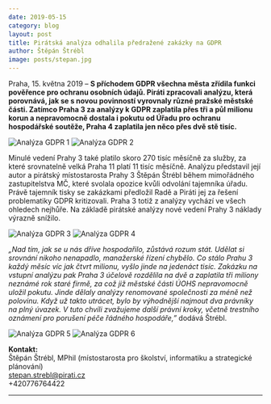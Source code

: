 ```yaml
---
date: 2019-05-15
category: blog
layout: post
title: Pirátská analýza odhalila předražené zakázky na GDPR
author: Štěpán Štrébl
image: posts/stepan.jpg
---
```


Praha, 15. května 2019 – **S příchodem GDPR všechna města zřídila funkci pověřence pro ochranu osobních údajů. Piráti zpracovali analýzu, která porovnává, jak se s novou povinností vyrovnaly různé pražské městské části. Zatímco Praha 3 za analýzy k GDPR zaplatila přes tři a půl milionu korun a nepravomocně dostala i pokutu od Úřadu pro ochranu hospodářské soutěže, Praha 4 zaplatila jen něco přes dvě stě tisíc.**

![Analýza GDPR 1](assets/img/posts/2019-5-15_GDPR_analýza_Piráti_ŠŠ-1.jpg)
![Analýza GDPR 2](assets/img/posts/2019-5-15_GDPR_analýza_Piráti_ŠŠ-2.jpg)

Minulé vedení Prahy 3 také platilo skoro 270 tisíc měsíčně za služby, za které srovnatelně velká Praha 11 platí 11 tisíc měsíčně. Analýzu představil její autor a pirátský místostarosta Prahy 3 Štěpán Štrébl během mimořádného zastupitelstva MČ, které svolala opozice kvůli odvolání tajemníka úřadu. Právě tajemník tisky se zakázkami předložil Radě a Piráti jej za řešení problematiky GDPR kritizovali. Praha 3 totiž z analýzy vychází ve všech ohledech nejhůře. Na základě pirátské analýzy nové vedení Prahy 3 náklady výrazně snížilo.

![Analýza GDPR 3](assets/img/posts/2019-5-15_GDPR_analýza_Piráti_ŠŠ-3.jpg)
![Analýza GDPR 4](assets/img/posts/2019-5-15_GDPR_analýza_Piráti_ŠŠ-4.jpg)

*„Nad tím, jak se u nás dříve hospodařilo, zůstává rozum stát. Udělat si srovnání nikoho nenapadlo, manažerské řízení chybělo. Co stálo Prahu 3 každý měsíc víc jak čtvrt milionu, vyšlo jinde na jedenáct tisíc. Zakázku na vstupní analýzu pak Praha 3 účelově rozdělila na dvě a zaplatila tři miliony neznámé rok staré firmě, za což již městské části ÚOHS nepravomocně uložil pokutu. Jinde dělaly analýzy renomované společnosti za méně než polovinu. Když už takto utrácet, bylo by výhodnější najmout dva právníky na plný úvazek. V tuto chvíli zvažujeme další právní kroky, včetně trestního oznámení pro porušení péče řádného hospodáře,”* dodává Štrébl.

![Analýza GDPR 5](assets/img/posts/2019-5-15_GDPR_analýza_Piráti_ŠŠ-5.jpg)
![Analýza GDPR 6](assets/img/posts/2019-5-15_GDPR_analýza_Piráti_ŠŠ-6.jpg)

**Kontakt:**  
Štěpán Štrébl, MPhil (místostarosta pro školství, informatiku a strategické plánování)  
stepan.strebl@pirati.cz  
+420776764422  




- - -
